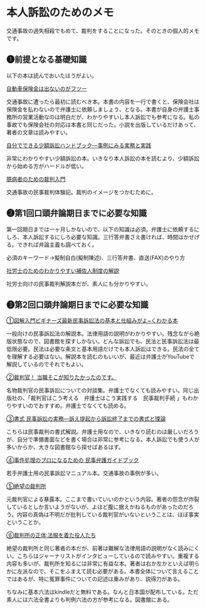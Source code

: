 # 本人訴訟のためのメモ

交通事故の過失相殺でもめて、裁判をすることになった。そのときの個人的メモです。

## ❶前提となる基礎知識

以下の本は読んでおいたほうがよい。

[自動車保険金は出ないのがフツー](https://www.amazon.co.jp/%E8%87%AA%E5%8B%95%E8%BB%8A%E4%BF%9D%E9%99%BA%E9%87%91%E3%81%AF%E5%87%BA%E3%81%AA%E3%81%84%E3%81%AE%E3%81%8C%E3%83%95%E3%83%84%E3%83%BC-%E5%B9%BB%E5%86%AC%E8%88%8E%E6%96%B0%E6%9B%B8-%E5%8A%A0%E8%8C%82-%E9%9A%86%E5%BA%B7/dp/4344981790)

交通事故に遭ったら最初に読むべき本。本書の内容を一行で書くと、保険会社は保険金を払わないので弁護士に依頼しましょう、となる。本書が自身の弁護士事務所の営業活動なのは明白だが、わかりやすいし本人訴訟でも参考になる。私の事故でも保険会社の対応は本書と同じだった。小説を出版しているだけあって、著者の文章は読みやすい。

[自分でできる少額訴訟ハンドブック―事例にみる実務と実践](https://www.amazon.co.jp/%E8%87%AA%E5%88%86%E3%81%A7%E3%81%A7%E3%81%8D%E3%82%8B%E5%B0%91%E9%A1%8D%E8%A8%B4%E8%A8%9F%E3%83%8F%E3%83%B3%E3%83%89%E3%83%96%E3%83%83%E3%82%AF%E2%80%95%E4%BA%8B%E4%BE%8B%E3%81%AB%E3%81%BF%E3%82%8B%E5%AE%9F%E5%8B%99%E3%81%A8%E5%AE%9F%E8%B7%B5-%E8%A3%81%E5%88%A4%E3%82%A6%E3%82%A9%E3%83%83%E3%83%81%E3%83%B3%E3%82%B0%E5%B8%82%E6%B0%91%E3%81%AE%E4%BC%9A/dp/4817844736/ref=sr_1_2?__mk_ja_JP=%E3%82%AB%E3%82%BF%E3%82%AB%E3%83%8A&keywords=%E5%B0%91%E9%A1%8D%E8%A8%B4%E8%A8%9F&qid=1572768492&s=books&sr=1-2)

非常にわかりやすい少額訴訟の本。いきなり本人訴訟の本を読むより、少額訴訟から始める方がハードルが低い。

[臆病者のための裁判入門](https://www.amazon.co.jp/%E8%87%86%E7%97%85%E8%80%85%E3%81%AE%E3%81%9F%E3%82%81%E3%81%AE%E8%A3%81%E5%88%A4%E5%85%A5%E9%96%80-%E6%A9%98-%E7%8E%B2-ebook/dp/B00AYRWBHO)

交通事故の民事裁判体験記。裁判のイメージをつかむために。

## ❷第1回口頭弁論期日までに必要な知識

第一回期日までは一ヶ月しかないので、以下の知識は必須。弁護士に依頼するにしろ、本人訴訟するにしろ必要な知識。三行答弁書さえ書ければ、時間はかせげる。できれば弁論主義も調べておく。

必須のキーワード→擬制自白(擬制陳述)、三行答弁書、直送(FAX)のやり方

[社労士のためのわかりやすい補佐人制度の解説](https://www.amazon.co.jp/%E7%A4%BE%E5%8A%B4%E5%A3%AB%E3%81%AE%E3%81%9F%E3%82%81%E3%81%AE-%E3%82%8F%E3%81%8B%E3%82%8A%E3%82%84%E3%81%99%E3%81%84%E8%A3%9C%E4%BD%90%E4%BA%BA%E5%88%B6%E5%BA%A6%E3%81%AE%E8%A7%A3%E8%AA%AC-%E5%B2%A1%E5%B4%8E-%E6%95%99%E8%A1%8C/dp/4897617294)

社労士向けの民事裁判解説本だが、素人にも分かりやすい。

## ❸第2回口頭弁論期日までに必要な知識

[①図解入門ビギナーズ最新民事訴訟法の基本と仕組みがよ~くわかる本](https://www.amazon.co.jp/%E5%9B%B3%E8%A7%A3%E5%85%A5%E9%96%80%E3%83%93%E3%82%AE%E3%83%8A%E3%83%BC%E3%82%BA%E6%9C%80%E6%96%B0%E6%B0%91%E4%BA%8B%E8%A8%B4%E8%A8%9F%E6%B3%95%E3%81%AE%E5%9F%BA%E6%9C%AC%E3%81%A8%E4%BB%95%E7%B5%84%E3%81%BF%E3%81%8C%E3%82%88-%E3%81%8F%E3%82%8F%E3%81%8B%E3%82%8B%E6%9C%AC-How%E2%80%90nual-Visual-Guide-Book/dp/4798025976/ref=sr_1_1?__mk_ja_JP=%E3%82%AB%E3%82%BF%E3%82%AB%E3%83%8A&dchild=1&keywords=%E6%B0%91%E4%BA%8B%E8%A8%B4%E8%A8%9F%E6%B3%95%E3%81%AE%E5%9F%BA%E6%9C%AC%E3%81%A8%E4%BB%95%E7%B5%84%E3%81%BF&qid=1594284690&s=books&sr=1-1)

一般向けの民事訴訟法の解説本。法律用語の説明がわかりやすい。残念ながら絶版状態なので、図書館を探すしかない。どんな訴訟でも、民法と民事訴訟法は最低限必要。民法は必要な条文と基本用語だけでも本人訴訟はできる。民法の全てを理解する必要はない。解説本を読むのもいいが、最近は弁護士がYouTubeで解説しているのでそれでもよい。

[②裁判官！ 当職そこが知りたかったのです。 ](https://www.amazon.co.jp/gp/product/B07FNBS4SV/ref=dbs_a_def_rwt_hsch_vapi_tkin_p1_i3)

名物裁判官の民事訴訟についての対談集。弁護士でなくても読みやすい。同じ出版社の、「裁判官はこう考える　弁護士はこう実践する　民事裁判手続 」もわかりやすいのでおすすめ。弁護士でなくても読める。

[③書式 民事訴訟の実務―訴え提起から訴訟終了までの書式と理論](https://www.amazon.co.jp/%E6%9B%B8%E5%BC%8F-%E6%B0%91%E4%BA%8B%E8%A8%B4%E8%A8%9F%E3%81%AE%E5%AE%9F%E5%8B%99%E2%80%95%E8%A8%B4%E3%81%88%E6%8F%90%E8%B5%B7%E3%81%8B%E3%82%89%E8%A8%B4%E8%A8%9F%E7%B5%82%E4%BA%86%E3%81%BE%E3%81%A7%E3%81%AE%E6%9B%B8%E5%BC%8F%E3%81%A8%E7%90%86%E8%AB%96-%E8%A3%81%E5%88%A4%E4%BA%8B%E5%8B%99%E6%89%8B%E7%B6%9A%E8%AC%9B%E5%BA%A7-%E5%A4%A7%E5%B3%B6-%E6%98%8E/dp/4865561706/ref=sr_1_1?__mk_ja_JP=%E3%82%AB%E3%82%BF%E3%82%AB%E3%83%8A&dchild=1&keywords=%E6%9B%B8%E5%BC%8F+%E6%B0%91%E4%BA%8B%E8%A8%B4%E8%A8%9F%E3%81%AE%E5%AE%9F%E5%8B%99&qid=1594284856&s=books&sr=1-1)

こちらは民事裁判の書式解説。弁護士用なので、いきなり読むのは厳しいだろうが、自分で準備書面などを書く場合は非常に参考になる。本人訴訟でも使う人が多いからか、大きな図書館なら探せばあるはず。

[④事件処理のプロになるための 民事弁護ガイドブック](https://www.amazon.co.jp/%E4%BA%8B%E4%BB%B6%E5%87%A6%E7%90%86%E3%81%AE%E3%83%97%E3%83%AD%E3%81%AB%E3%81%AA%E3%82%8B%E3%81%9F%E3%82%81%E3%81%AE-%E6%B0%91%E4%BA%8B%E5%BC%81%E8%AD%B7%E3%82%AC%E3%82%A4%E3%83%89%E3%83%96%E3%83%83%E3%82%AF-%E7%AC%AC2%E7%89%88-%E6%9D%B1%E4%BA%AC%E5%BC%81%E8%AD%B7%E5%A3%AB%E4%BC%9A%E6%B3%95%E5%8F%8B%E5%85%A8%E6%9C%9F%E4%BC%9A-%E6%B0%91%E4%BA%8B%E5%BC%81%E8%AD%B7%E7%A0%94%E7%A9%B6%E4%BC%9A/dp/4324106010/ref=sr_1_1?__mk_ja_JP=%E3%82%AB%E3%82%BF%E3%82%AB%E3%83%8A&dchild=1&keywords=%E4%BA%8B%E4%BB%B6%E5%87%A6%E7%90%86%E3%81%AE%E3%83%97%E3%83%AD%E3%81%AB%E3%81%AA%E3%82%8B%E3%81%9F%E3%82%81%E3%81%AE+%E6%B0%91%E4%BA%8B%E5%BC%81%E8%AD%B7%E3%82%AC%E3%82%A4%E3%83%89%E3%83%96%E3%83%83%E3%82%AF&qid=1594284776&s=books&sr=1-1)

若手弁護士用の民事訴訟マニュアル本。交通事故の事例が多い。

[⑤絶望の裁判所](https://www.amazon.co.jp/%E7%B5%B6%E6%9C%9B%E3%81%AE%E8%A3%81%E5%88%A4%E6%89%80-%E8%AC%9B%E8%AB%87%E7%A4%BE%E7%8F%BE%E4%BB%A3%E6%96%B0%E6%9B%B8-%E7%80%AC%E6%9C%A8-%E6%AF%94%E5%91%82%E5%BF%97/dp/4062882507/ref=sr_1_1?__mk_ja_JP=%E3%82%AB%E3%82%BF%E3%82%AB%E3%83%8A&dchild=1&keywords=%E7%B5%B6%E6%9C%9B%E3%81%AE%E8%A3%81%E5%88%A4%E6%89%80&qid=1594284609&s=books&sr=1-1)

元裁判官による暴露本。ここまで書いていいのかという内容。著者の怨念が炸裂しているとしか言いようがないが、よほど腹に据えかねるものがあったのだろう。内容の真偽は不明だが批判している裁判官がいないということは、ほぼ事実ということか。

[⑥裁判所の正体:法服を着た役人たち](https://www.amazon.co.jp/%E8%A3%81%E5%88%A4%E6%89%80%E3%81%AE%E6%AD%A3%E4%BD%93-%E6%B3%95%E6%9C%8D%E3%82%92%E7%9D%80%E3%81%9F%E5%BD%B9%E4%BA%BA%E3%81%9F%E3%81%A1-%E7%80%AC%E6%9C%A8-%E6%AF%94%E5%91%82%E5%BF%97/dp/4104405035/ref=pd_bxgy_img_3/357-8234915-0479133?_encoding=UTF8&pd_rd_i=4104405035&pd_rd_r=8920b342-2ce5-4e1e-8ba9-61676df07a02&pd_rd_w=RsRNG&pd_rd_wg=lwXyX&pf_rd_p=e64b0a81-ca1b-4802-bd2c-a4b65bccc76e&pf_rd_r=TQ8NY5P1Y8DJK6EJQJ3F&psc=1&refRID=TQ8NY5P1Y8DJK6EJQJ3F)

絶望の裁判所と同じ著者の本だが、前著は難解な法律用語の説明がなく読みにくい。こちらはジャーナリストがインタビューしているので読みやすい。重複する内容も多いが、裁判所を知るには非常に有益な本。著者は右か左かといえば明らかに左派なので、そこをふまえて読む必要がある。本書全体について言えることではあるが、特に冤罪事件についての記述は重みがあり、説得力がある。

ちなみに基本六法はkindleだと無料である。なんと日本国が配布している。ただ素人には六法全書よりも判例六法の方が参考になる。図書館にある。
